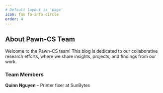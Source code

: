 ```yaml
---
# Default layout is 'page'
icon: fas fa-info-circle
order: 4
---
```



## About Pawn-CS Team  

Welcome to the Pawn-CS team! This blog is dedicated to our collaborative research efforts, where we share insights, projects, and findings from our work.  

### Team Members  

**Quinn Nguyen** – Printer fixer at SunBytes  

